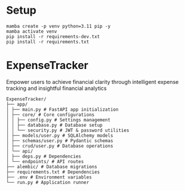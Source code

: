 # Setup

```
mamba create -p venv python=3.11 pip -y
mamba activate venv
pip install -r requirements-dev.txt
pip install -r requirements.txt
```

# ExpenseTracker

Empower users to achieve financial clarity through intelligent expense tracking and insightful financial analytics

```
ExpenseTracker/
├── app/
│ ├── main.py # FastAPI app initialization
│ ├── core/ # Core configurations
│ │ ├── config.py # Settings management
│ │ ├── database.py # Database setup
│ │ └── security.py # JWT & password utilities
│ ├── models/user.py # SQLAlchemy models
│ ├── schemas/user.py # Pydantic schemas
│ ├── crud/user.py # Database operations
│ └── api/
│ ├── deps.py # Dependencies
│ └── endpoints/ # API routes
├── alembic/ # Database migrations
├── requirements.txt # Dependencies
├── .env # Environment variables
└── run.py # Application runner
```
